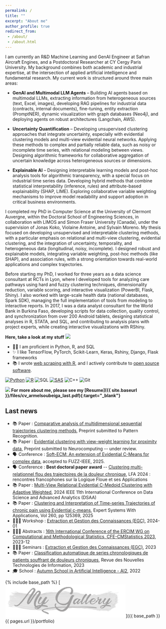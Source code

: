 ```yaml
---
permalink: /
title: ""
excerpt: "About me"
author_profile: true
redirect_from:
 - /about/
 - /about.html
---
```


I am currently an R&D Machine Learning and GenAI Engineer at Safran Aircraft Engines, and a Postdoctoral Researcher at CY Cergy Paris University. My background combines both academic and industrial expertise, at the intersection of applied artificial intelligence and fundamental research. My current work is structured around three main areas:

- **GenAI and Multimodal LLM Agents** – Building AI agents based on multimodal LLMs, extracting information from heterogeneous sources (text, Excel, images), developing RAG pipelines for industrial data (contracts, internal documents), fine-tuning, entity extraction (PromptNER), dynamic visualization with graph databases (Neo4j), and deploying agents on robust architectures (Langchain, AWS).

- **Uncertainty Quantification** – Developing unsupervised clustering approaches that integrate uncertainty, especially with evidential clustering models and multi-view evidential neural networks. Applying these methods to complex and partially reliable data, such as noisy or incomplete time series, with relational modeling between views. Designing algorithmic frameworks for collaborative aggregation of uncertain knowledge across heterogeneous sources or dimensions.

- **Explainable AI** – Designing interpretable learning models and post-hoc analysis tools for algorithmic transparency, with a special focus on industrial time series data. Developing hybrid methods that combine statistical interpretability (inference, rules) and attribute-based explainability (SHAP, LIME). Exploring collaborative variable weighting mechanisms to improve model readability and support adoption in critical business environments.

I completed my PhD in Computer Science at the University of Clermont Auvergne, within the Doctoral School of Engineering Sciences, in collaboration with LIMOS and Simon Fraser University (Canada), under the supervision of Jonas Koko, Violaine Antoine, and Sylvain Moreno. My thesis focused on developing unsupervised and interpretable clustering methods, with a particular emphasis on relational and multi-view clustering, evidential clustering, and the integration of uncertainty, temporality, and heterogeneous data (longitudinal, noisy, incomplete). I designed robust and explainable models, integrating variable weighting, post-hoc methods (like SHAP), and association rules, with a strong orientation towards real-world applications and complex trajectories.

Before starting my PhD, I worked for three years as a data science consultant at RCTs in Lyon, where I developed tools for analyzing care pathways using hard and fuzzy clustering techniques, dimensionality reduction, variable scoring, and interactive visualization (PowerBI, Flask, Shiny). I also worked with large-scale health data (national databases, Spark SDK), managing the full implementation of tools from modeling to interactive reports. In 2017, I was a data analyst consultant for the World Bank in Burkina Faso, developing scripts for data collection, quality control, and synchronization from over 200 Android tablets, designing statistical analyses in R, STATA, and SQL, and contributing to analysis plans with project experts, while creating interactive visualizations with RShiny.


**Here, take a look at my stuff**  <img src="https://raw.githubusercontent.com/aemmadi/aemmadi/master/wave.gif" width="20px">

- 👨‍💻 I am proficient in Python, R, and SQL
- ✨ I like TensorFlow, PyTorch, Scikit-Learn, Keras, Rshiny, Django, Flask frameworks
- 📚 I wrote [web scraping with R](https://www.amazon.fr/dp/B0B6XGTXKP), and I actively contribute to [open source software](https://armelsoubeiga.github.io/talks/).

[![Python](https://img.shields.io/badge/-programming-black?style=flat-square&logo=python&link=https://github.com/armelsoubeiga)](https://github.com/armelsoubeiga)
[![R](https://img.shields.io/badge/-programming-black?style=flat-square&logo=r&link=https://github.com/armelsoubeiga)](https://github.com/armelsoubeiga)
![SQL](https://img.shields.io/badge/SQL-programming-black?style=flat-square&logo=sql)
[![SAS](https://img.shields.io/badge/SAS-programming-black)](https://github.com/armelsoubeiga)
![C++](https://img.shields.io/badge/-C++-00599C?style=flat-square&logo=c)
![Git](https://img.shields.io/badge/-Git-black?style=flat-square&logo=git)


**<img src="https://media.giphy.com/media/3o6Zt481isNVuQI1l6/giphy.gif" width="30px"> For more about me, please see my [Resume]({{ site.baseurl }}/files/cv_armelsoubeiga_last.pdf){:target="_blank"}**


**Last news**
------
- 📚 Paper : [Comparative analysis of multidimensional sequential trajectories clustering methods](), Preprint submitted to Pattern Recognition.
- 📚 Paper : [Evidential clustering with view-weight learning for proximity data](), Preprint submitted to Neurocomputing -- under review.
- 🗣️ Conference : [Soft-ECM: An extension of Evidential C-Means for complex data](), accepted to FUZZ-IEEE, 2025.
- 🗣️ Conference : **Best doctoral paper award** -- [Clustering multi-relationnel flou des trajectoires de la douleur chronique](https://armelsoubeiga.github.io/publications/2024-11-07-lfa2024), LFA 2024 : rencontres francophones sur la Logique Floue et ses Applications
- 📚 Paper : [Multi-View Relational Evidential C-Medoid Clustering with Adaptive Weighted](https://armelsoubeiga.github.io/publications/2024-10-06-Multi-View-Relational-Evidential-C-Medoid-Clustering-with-Adaptive-Weighted), 2024 IEEE 11th International Conference on Data Science and Advanced Analytics (DSAA)
- 📚 Paper : [Clustering and Interpretation of Time-series Trajectories of chronic pain using Evidential c-means](https://armelsoubeiga.github.io/publications/2024-09-20-Clustering-and-Interpretation-of-Time-series-rajectories-journalversion), Expert Systems With Applications, Vol 260, pp 125369, 2025
- 👨🏾‍🏫 Workshop : [ Extraction et Gestion des Connaissances (EGC)](https://iutdijon.u-bourgogne.fr/egc2024/), 2024-01
- 👨🏾‍🏫 Abstracts : [ 16th International Conference of the ERCIM WG on Computational and Methodological Statistics, CFE-CMStatistics 2023](https://www.cmstatistics.org/CMStatistics2023/docs/BoA.pdf?20231128014621), 2023-12
- 👨🏾‍🏫 Seminars : [ Extraction et Gestion des Connaissances (EGC)](https://egc2023.sciencesconf.org/), 2023
- 📚 Paper : [Classification automatique de series chronologiques de patients souffrant de douleurs chroniques](https://armelsoubeiga.github.io/publications/2023-01-16-Clustering-ecm-chronic-pain), Revue des Nouvelles Technologies de Information, 2023
- 🎓 School : [Autumn School in Artificial Intelligence - AI2](http://ia2.gdria.fr/autumn-school-in-artificial-intelligence/), 2022


{% include base_path %}
[![](images/porfolio/mygal.PNG)]({{ base_path }}{{ pages.url }}/portfolio)
